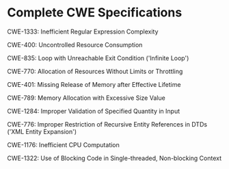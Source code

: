 

# Complete CWE Specifications

CWE-1333: Inefficient Regular Expression Complexity

CWE-400: Uncontrolled Resource Consumption

CWE-835: Loop with Unreachable Exit Condition ('Infinite Loop')

CWE-770: Allocation of Resources Without Limits or Throttling

CWE-401: Missing Release of Memory after Effective Lifetime

CWE-789: Memory Allocation with Excessive Size Value

CWE-1284: Improper Validation of Specified Quantity in Input

CWE-776: Improper Restriction of Recursive Entity References in DTDs ('XML Entity Expansion')

CWE-1176: Inefficient CPU Computation

CWE-1322: Use of Blocking Code in Single-threaded, Non-blocking Context